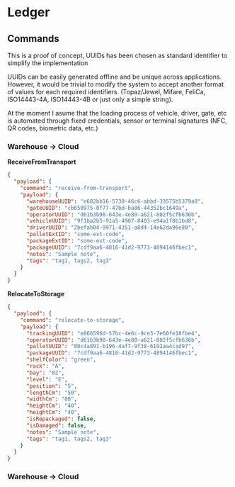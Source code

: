 # Ledger

## Commands

This is a proof of concept, UUIDs has been chosen as standard identifier to simplify the implementation

UUIDs can be easily generated offline and be unique across applications. However, it would be trivial to modify the system to accept another format of values for each required identifiers. (Topaz/Jewel, Mifare, FeliCa, ISO14443-4A, ISO14443-4B or just only a simple string).

At the moment I asume that the loading process of vehicle, driver, gate, etc is automated through fixed credentials, sensor or terminal signatures (NFC, QR codes, biometric data, etc.)

### Warehouse → Cloud

**ReceiveFromTransport**

```json
{
  "payload": {
    "command": "receive-from-transport",
    "payload": {
      "warehouseUUID": "e682bb16-5738-46c6-abbd-33575b5379a0",
      "gateUUID": "cb650975-0f77-47bd-ba86-44352bc1649a",
      "operatorUUID": "d61b3b98-643e-4e80-a621-802f5cfb636b",
      "vehicleUUID": "9f1ba2b5-91a5-4907-8403-e94a1f8b1bd8",
      "driverUUID": "2befab04-9971-4351-a8d4-14e62da96e80",
      "palletExtID": "some-ext-code",
      "packageExtID": "some-ext-code",
      "packageUUID": "7cdf9aa6-4816-41d2-9773-4894146fbec1",
      "notes": "Sample note",
      "tags": "tag1, tags2, tag3"
    }
  }
}
```

**RelocateToStorage**

```json
{
  "payload": {
    "command": "relocate-to-storage",
    "payload": {
      "trackingUUID": "e866596d-57bc-4e6c-9ce3-7e60fe18fbe4",
      "operatorUUID": "d61b3b98-643e-4e80-a621-802f5cfb636b",
      "palletUUID": "00c4a891-b196-4af7-9f38-6192aa4cad97",
      "packageUUID": "7cdf9aa6-4816-41d2-9773-4894146fbec1",
      "shelfColor": "green",
      "rack": "A",
      "bay": "02",
      "level": "E",
      "position": "5",
      "lengthCm": "50",
      "widthCm": "80",
      "heightCm": "40",
      "heightCm": "40",
      "isRepackaged": false,
      "isDamaged": false,
      "notes": "Sample note",
      "tags": "tag1, tags2, tag3"
    }
  }
}
```

### Warehouse → Cloud
